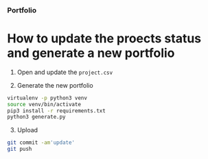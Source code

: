 ### Portfolio

# How to update the proects status and generate a new portfolio

1. Open and update the ```project.csv```


2. Generate the new portfolio

```bash 
virtualenv -p python3 venv
source venv/bin/activate
pip3 install -r requirements.txt
python3 generate.py
```

3. Upload

```bash 
git commit -am'update' 
git push
```